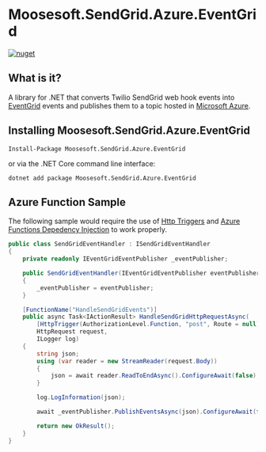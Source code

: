 # Moosesoft.SendGrid.Azure.EventGrid
[![nuget](https://img.shields.io/nuget/v/Moosesoft.SendGrid.Azure.EventGrid.svg)](https://www.nuget.org/packages/Moosesoft.SendGrid.Azure.EventGrid/)

## What is it?
A library for .NET that converts Twilio SendGrid web hook events into [EventGrid](https://azure.microsoft.com/en-us/services/event-grid/) events and publishes them to a topic hosted in [Microsoft Azure](https://azure.microsoft.com/).

## Installing Moosesoft.SendGrid.Azure.EventGrid
```
Install-Package Moosesoft.SendGrid.Azure.EventGrid
```

or via the .NET Core command line interface:

```
dotnet add package Moosesoft.SendGrid.Azure.EventGrid
```

## Azure Function Sample
The following sample would require the use of [Http Triggers](https://docs.microsoft.com/en-us/azure/azure-functions/functions-bindings-http-webhook?tabs=csharp) and [Azure Functions Depedency Injection](https://docs.microsoft.com/en-us/azure/azure-functions/functions-dotnet-dependency-injection) to work properly.

```C#
public class SendGridEventHandler : ISendGridEventHandler
{
    private readonly IEventGridEventPublisher _eventPublisher;

    public SendGridEventHandler(IEventGridEventPublisher eventPublisher)
    {
        _eventPublisher = eventPublisher;
    }

    [FunctionName("HandleSendGridEvents")]
    public async Task<IActionResult> HandleSendGridHttpRequestAsync(
        [HttpTrigger(AuthorizationLevel.Function, "post", Route = null)]
        HttpRequest request,
        ILogger log)
    {
        string json;
        using (var reader = new StreamReader(request.Body))
        {
            json = await reader.ReadToEndAsync().ConfigureAwait(false); 
        }

        log.LogInformation(json);

        await _eventPublisher.PublishEventsAsync(json).ConfigureAwait(false);

        return new OkResult();
    }
}
```
